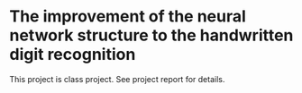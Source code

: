 # The improvement of the neural network structure to the handwritten digit recognition
 This project is class project. See project report for details.
